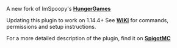 
A new fork of ImSpoopy's [**HungerGames**](https://github.com/ImSpoopy/Hungergames)

Updating this plugin to work on 1.14.4+
See [**WIKI**](https://github.com/ShaneBeeStudios/HungerGames/wiki) for commands, permissions and setup instructions.

For a more detailed description of the plugin, find it on [**SpigotMC**](https://www.spigotmc.org/resources/hungergames.65942/)
    